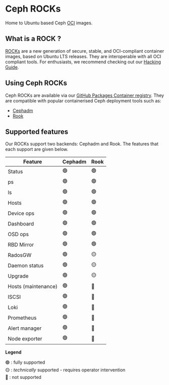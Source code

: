 # Ceph ROCKs

Home to Ubuntu based Ceph [OCI][wikipedia-oci] images.

## What is a ROCK ?

[ROCKs][definition-rocks] are a new generation of secure, stable, and
OCI-compliant container images, based on Ubuntu LTS releases. They are
interoperable with all OCI compliant tools. For enthusiasts, we recommend
checking out our [Hacking Guide](HACKING.md).

## Using Ceph ROCKs

Ceph ROCKs are available via our [GitHub Packages Container
registry][github-ceph-containers-registry]. They are compatible with popular
containerised Ceph deployment tools such as:

* [Cephadm][ubuntu-discourse-cephadm]
* [Rook][ubuntu-discourse-ceph-rook]

## Supported features

Our ROCKs support two backends: Cephadm and Rook. The features that each
support are given below.

| Feature | Cephadm | Rook |
| ------- | ------- | ---- |
| Status | &#x1F7E2; | &#x1F7E2; |
| ps | &#x1F7E2; | &#x1F7E2; |
| ls | &#x1F7E2; | &#x1F7E2; |
| Hosts | &#x1F7E2; | &#x1F7E2; |
| Device ops | &#x1F7E2; | &#x1F7E2; |
| Dashboard | &#x1F7E2; | &#x1F7E2; |
| OSD ops | &#x1F7E2; | &#x1F7E2; |
| RBD Mirror | &#x1F7E2; | &#x1F7E2; |
| RadosGW | &#x1F7E2; | &#x1F7E1; |
| Daemon status | &#x1F7E2; | &#x1F7E1; |
| Upgrade | &#x1F7E2; | &#x1F7E1; |
| Hosts (maintenance) | &#x1F7E2; | &#x1F534; |
| ISCSI | &#x1F7E2; | &#x1F534; |
| Loki | &#x1F7E2; | &#x1F534; |
| Prometheus | &#x1F7E2; | &#x1F534; |
| Alert manager | &#x1F7E2; | &#x1F534; |
| Node exporter | &#x1F7E2; | &#x1F534; |

**Legend**

&#x1F7E2; : fully supported  
&#x1F7E1; : _technically_ supported - requires operator intervention  
&#x1F534; : not supported

<!-- LINKS -->

[wikipedia-oci]: https://en.wikipedia.org/wiki/Open_Container_Initiative
[definition-rocks]: https://canonical-rockcraft.readthedocs-hosted.com/en/latest/explanation/rocks/#rocks-explanation
[github-ceph-containers-registry]: https://github.com/canonical/ceph-containers/pkgs/container/ceph
[ubuntu-discourse-cephadm]: https://discourse.ubuntu.com/t/using-cephadm-to-deploy-custom-ubuntu-ceph-images-in-a-containerised-manner
[ubuntu-discourse-ceph-rook]: https://discourse.ubuntu.com/t/deploying-ceph-with-rook
